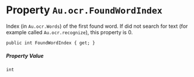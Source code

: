 # Property `Au.ocr.FoundWordIndex`

Index (in `Au.ocr.Words`) of the first found word. If did not search for text (for example called `Au.ocr.recognize`), this property is 0.

```
public int FoundWordIndex { get; }
```

##### Property Value

`int`